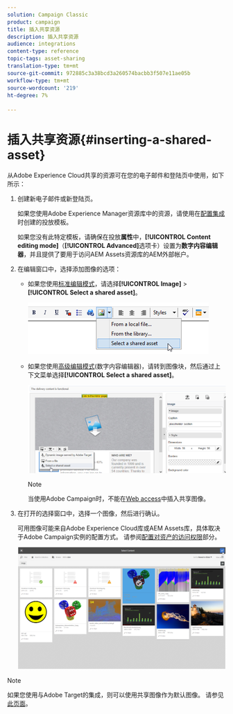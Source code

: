 ```yaml
---
solution: Campaign Classic
product: campaign
title: 插入共享资源
description: 插入共享资源
audience: integrations
content-type: reference
topic-tags: asset-sharing
translation-type: tm+mt
source-git-commit: 972885c3a38bcd3a260574bacbb3f507e11ae05b
workflow-type: tm+mt
source-wordcount: '219'
ht-degree: 7%

---
```



# 插入共享资源{#inserting-a-shared-asset}

从Adobe Experience Cloud共享的资源可在您的电子邮件和登陆页中使用，如下所示：

1. 创建新电子邮件或新登陆页。

   如果您使用Adobe Experience Manager资源库中的资源，请使用在[配置集成](../../integrations/using/configuring-access-to-assets.md#integrating-with-aem-assets)时创建的投放模板。

   如果您没有此特定模板，请确保在投放&#x200B;**属性**&#x200B;中，**[!UICONTROL Content editing mode]**（**[!UICONTROL Advanced]**&#x200B;选项卡）设置为&#x200B;**数字内容编辑器**，并且提供了要用于访问AEM Assets资源库的AEM外部帐户。

1. 在编辑窗口中，选择添加图像的选项：

   * 如果您使用[标准编辑模式](../../delivery/using/defining-the-email-content.md#adding-images)，请选择&#x200B;**[!UICONTROL Image]** > **[!UICONTROL Select a shared asset]**。

      ![](assets/dam_insert_image_standard.png)

   * 如果您使用[高级编辑模式](../../web/using/about-campaign-html-editor.md)(数字内容编辑器)，请转到图像块，然后通过上下文菜单选择&#x200B;**[!UICONTROL Select a shared asset]**。

      ![](assets/dam_insert_image_dce.png)

      >[!NOTE]
      >
      >当使用Adobe Campaign时，不能在[Web access](../../platform/using/adobe-campaign-workspace.md#console-and-web-access)中插入共享图像。

1. 在打开的选择窗口中，选择一个图像，然后进行确认。

   可用图像可能来自Adobe Experience Cloud库或AEM Assets库，具体取决于Adobe Campaign实例的配置方式。 请参阅[配置对资产的访问权限](../../integrations/using/configuring-access-to-assets.md)部分。

   ![](assets/dam_shared_image_selection.png)

>[!NOTE]
>
>如果您使用与Adobe Target的集成，则可以使用共享图像作为默认图像。 请参见[此页面](../../integrations/using/integrating-with-adobe-target.md)。


